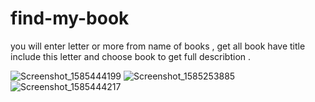# find-my-book
you will enter letter or more from name of books , get all book have title include this letter and choose book to get full describtion .

![Screenshot_1585444199](https://user-images.githubusercontent.com/45989263/77837599-3a31c100-716b-11ea-8f70-89853693a2cd.png)
![Screenshot_1585253885](https://user-images.githubusercontent.com/45989263/77837607-4b7acd80-716b-11ea-9882-95fe47fa35ec.png)
![Screenshot_1585444217](https://user-images.githubusercontent.com/45989263/77837632-998fd100-716b-11ea-982a-7adc8496a564.png)

